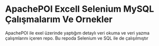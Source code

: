 # ApachePOI Excell Selenium MySQL Çalışmalarım Ve Ornekler
ApachePOI ile exel üzerinde yaptığım detaylı veri okuma ve veri yazma çalışmlarını içeren repo. Bu repoda Selenium ve SQL ile de çalışılmıştır
